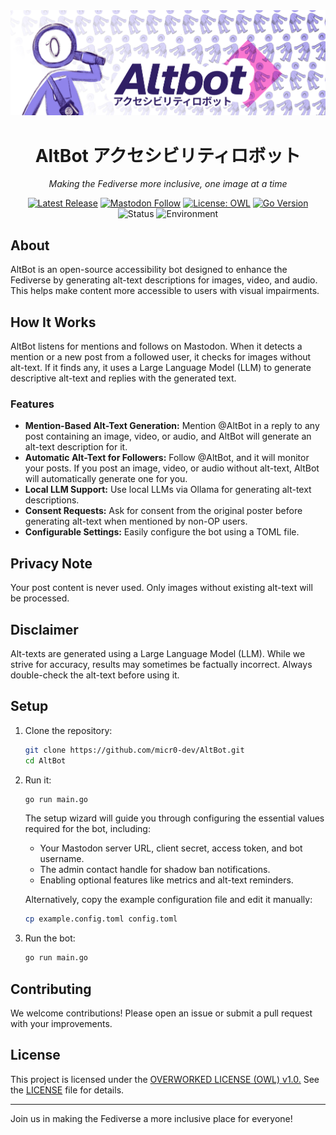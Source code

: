 <div align="center">
  <img src="assets/micr0-alty-banner.png" alt="A decorative banner featuring a repeating pattern of small purple robot icons against a light background, creating a retro-tech wallpaper effect">

  # AltBot アクセシビリティロボット
  
  *Making the Fediverse more inclusive, one image at a time*

  [![Latest Release](https://img.shields.io/github/v/release/micr0-dev/AltBot)](https://github.com/micr0-dev/AltBot/releases)
  [![Mastodon Follow](https://img.shields.io/mastodon/follow/113183205946060973?domain=fuzzies.wtf&style=social)](https://fuzzies.wtf/@altbot)
  [![License: OWL](https://img.shields.io/badge/license-OWL-purple.svg)](https://owl-license.org/)
  [![Go Version](https://img.shields.io/github/go-mod/go-version/micr0-dev/AltBot)](https://go.dev/)
  ![Status](https://img.shields.io/badge/status-active-success)
  ![Environment](https://img.shields.io/badge/environment-friendly-green)
</div>

## About

AltBot is an open-source accessibility bot designed to enhance the Fediverse by generating alt-text descriptions for images, video, and audio. This helps make content more accessible to users with visual impairments.

## How It Works

AltBot listens for mentions and follows on Mastodon. When it detects a mention or a new post from a followed user, it checks for images without alt-text. If it finds any, it uses a Large Language Model (LLM) to generate descriptive alt-text and replies with the generated text.

### Features

- **Mention-Based Alt-Text Generation:** Mention @AltBot in a reply to any post containing an image, video, or audio, and AltBot will generate an alt-text description for it.
- **Automatic Alt-Text for Followers:** Follow @AltBot, and it will monitor your posts. If you post an image, video, or audio without alt-text, AltBot will automatically generate one for you.
- **Local LLM Support:** Use local LLMs via Ollama for generating alt-text descriptions.
- **Consent Requests:** Ask for consent from the original poster before generating alt-text when mentioned by non-OP users.
- **Configurable Settings:** Easily configure the bot using a TOML file.

## Privacy Note

Your post content is never used. Only images without existing alt-text will be processed.

## Disclaimer

Alt-texts are generated using a Large Language Model (LLM). While we strive for accuracy, results may sometimes be factually incorrect. Always double-check the alt-text before using it.

## Setup

1. Clone the repository:
    ```sh
    git clone https://github.com/micr0-dev/AltBot.git
    cd AltBot
    ```

2. Run it:
    ```sh
    go run main.go
    ```

    The setup wizard will guide you through configuring the essential values required for the bot, including:
    - Your Mastodon server URL, client secret, access token, and bot username.
    - The admin contact handle for shadow ban notifications.
    - Enabling optional features like metrics and alt-text reminders.
    
    Alternatively, copy the example configuration file and edit it manually:
    ```sh
    cp example.config.toml config.toml
    ```

3. Run the bot:
    ```sh
    go run main.go
    ```

## Contributing

We welcome contributions! Please open an issue or submit a pull request with your improvements.

## License

This project is licensed under the [OVERWORKED LICENSE (OWL) v1.0.](https://owl-license.org/) See the [LICENSE](LICENSE) file for details.

---

Join us in making the Fediverse a more inclusive place for everyone!
